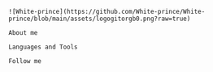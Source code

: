     ![White-prince](https://github.com/White-prince/White-prince/blob/main/assets/logogitorgb0.png?raw=true)

    About me

    Languages and Tools

    Follow me